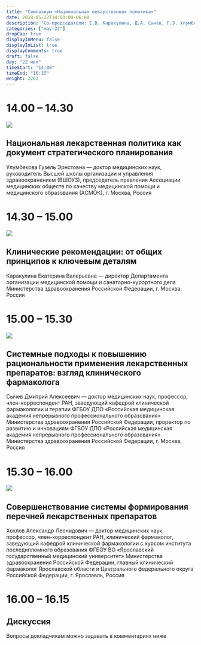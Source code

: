 ```yaml
---
title: "Симпозиум «Национальная лекарственная политика»"
date: 2018-05-22T14:00:00-06:00
description: "Со-председатели: Е.В. Каракулина, Д.А. Сычев, Г.Э. Улумбекова"
categories: ["may-22"]
dropCap: true
displayInMenu: false
displayInList: true
displayComments: true
draft: false
day: "22 мая"
timeStart: "14:00"
timeEnd: "16:15"
weight: 2203
---
```

<div class="card-container">
    <div class="event-card" >
        <div class="card-time-container-person">
            <h1>14.00 – 14.30</h1>
        </div>
        <div class="card-img-container-person">
            <picture>
                <img src="https://pp.userapi.com/c855332/v855332166/3eab3/xKPCXafCZ6s.jpg" class="card-img-person">
            </picture>
        </div>
        <div class="card-body-person">
            <h2 class="card-title">Национальная лекарственная политика как документ стратегического планирования</h2>
            <p class="card-text">Улумбекова Гузель Эрнстовна — доктор медицинских наук, руководитель Высшей школы организации и управления здравоохранением (ВШОУЗ), председатель правления Ассоциации медицинских обществ по качеству медицинской помощи и медицинского образования (АСМОК), г. Москва, Россия</p>
        </div>
    </div>
    <div class="event-card" >
        <div class="card-time-container-person">
            <h1>14.30 – 15.00</h1>
        </div>
        <div class="card-img-container-person">
            <picture>
                <img src="https://pp.userapi.com/c855332/v855332166/3ea93/BoYLuLwAasM.jpg" class="card-img-person">
            </picture>
        </div>
        <div class="card-body-person">
            <h2 class="card-title">Клинические рекомендации: от общих принципов к ключевым деталям</h2>
            <p class="card-text">Каракулина Екатерина Валерьевна — директор Департамента организации медицинской помощи и санаторно-курортного дела Министерства здравоохранения Российской Федерации, г. Москва, Россия</p>
        </div>
    </div>
    <div class="event-card" >
        <div class="card-time-container-person">
            <h1>15.00 – 15.30</h1>
        </div>
        <div class="card-img-container-person">
            <picture>
                <img src="https://pp.userapi.com/c855332/v855332166/3e95b/sdyrcowV8Dg.jpg" class="card-img-person">
            </picture>
        </div>
        <div class="card-body-person">
            <h2 class="card-title">Системные подходы к повышению рациональности применения лекарственных препаратов: взгляд клинического фармаколога</h2>
            <p class="card-text">Сычев Дмитрий Алексеевич — доктор медицинских наук, профессор, член-корреспондент РАН, заведующий кафедрой клинической фармакологии и терапии ФГБОУ ДПО «Российская медицинская академия непрерывного профессионального образования» Министерства здравоохранения Российской Федерации, проректор по развитию и инновациям ФГБОУ ДПО «Российская медицинская академия непрерывного профессионального образования» Министерства здравоохранения Российской Федерации, г. Москва, Россия</p>
        </div>
    </div>
    <div class="event-card" >
        <div class="card-time-container-person">
            <h1>15.30 – 16.00</h1>
        </div>
        <div class="card-img-container-person">
            <picture>
                <img src="https://pp.userapi.com/c855332/v855332166/3e9b3/gEMUNekl4cU.jpg" class="card-img-person">
            </picture>
        </div>
        <div class="card-body-person">
            <h2 class="card-title">Совершенствование системы формирования перечней лекарственных препаратов</h2>
            <p class="card-text">Хохлов Александр Леонидович — доктор медицинских наук, профессор, член-корреспондент РАН, клинический фармаколог, заведующий кафедрой клинической фармакологии с курсом института последипломного образования ФГБОУ ВО «Ярославский государственный медицинский университет» Министерства здравоохранения Российской Федерации, главный клинический фармаколог Ярославской области и Центрального федерального округа Российской Федерации, г. Ярославль, Россия</p>
        </div>
    </div>
      <div class="event-card" >
        <div class="card-time-container-person-no-picture">
            <h1>16.00 – 16.15</h1>
        </div>
        <div class="card-body-person">
            <h2 class="card-title">Дискуссия</h2>
            <p class="card-text">Вопросы докладчикам можно задавать в комментариях ниже</p>
        </div>
    </div>
</div>

